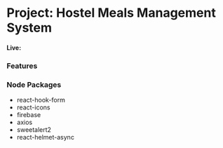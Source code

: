 # Project: Hostel Meals Management System
#### Live: 

### Features 

### Node Packages
- react-hook-form
- react-icons
- firebase
- axios
- sweetalert2
- react-helmet-async